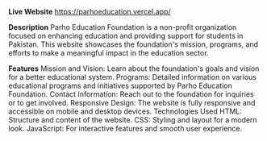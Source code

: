 **Live Website**
https://parhoeducation.vercel.app/

**Description**
Parho Education Foundation is a non-profit organization focused on enhancing education and providing support for students in Pakistan. This website showcases the foundation's mission, programs, and efforts to make a meaningful impact in the education sector.

**Features**
Mission and Vision: Learn about the foundation's goals and vision for a better educational system.
Programs: Detailed information on various educational programs and initiatives supported by Parho Education Foundation.
Contact Information: Reach out to the foundation for inquiries or to get involved.
Responsive Design: The website is fully responsive and accessible on mobile and desktop devices.
Technologies Used
HTML: Structure and content of the website.
CSS: Styling and layout for a modern look.
JavaScript: For interactive features and smooth user experience.
